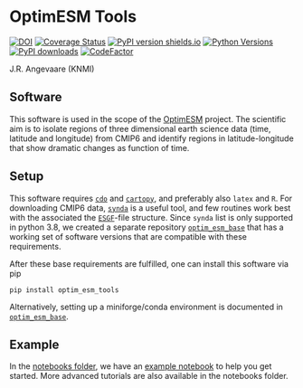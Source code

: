 # OptimESM Tools
[![DOI](https://zenodo.org/badge/DOI/10.5281/zenodo.15275184.svg)](https://doi.org/10.5281/zenodo.15275184)
[![Coverage Status](https://coveralls.io/repos/github/JoranAngevaare/optim_esm_tools/badge.svg)](https://coveralls.io/github/JoranAngevaare/optim_esm_tools)
[![PyPI version shields.io](https://img.shields.io/pypi/v/optim-esm-tools.svg)](https://pypi.python.org/pypi/optim-esm-tools/)
[![Python Versions](https://img.shields.io/pypi/pyversions/optim-esm-tools.svg)](https://pypi.python.org/pypi/optim-esm-tools)
[![PyPI downloads](https://img.shields.io/pypi/dm/optim-esm-tools.svg)](https://pypistats.org/packages/optim-esm-tools)
[![CodeFactor](https://www.codefactor.io/repository/github/joranangevaare/optim_esm_tools/badge)](https://www.codefactor.io/repository/github/joranangevaare/optim_esm_tools)


J.R. Angevaare (KNMI)

## Software
This software is used in the scope of the [OptimESM](https://cordis.europa.eu/project/id/101081193) project.
The scientific aim is to isolate regions of three dimensional earth science data (time, latitude and longitude) from CMIP6 and identify regions in latitude-longitude that show dramatic changes as function of time.

## Setup
This software requires [`cdo`](https://code.mpimet.mpg.de/projects/cdo) and [`cartopy`](https://github.com/SciTools/cartopy), and preferably also `latex` and `R`.
For downloading CMIP6 data, [`synda`](https://espri-mod.github.io/synda/index.html#) is a useful tool, and few routines work best with the associated the [`ESGF`](https://pcmdi.llnl.gov/)-file structure.
Since `synda` list is only supported in python 3.8, we created a separate repository [`optim_esm_base`](https://github.com/JoranAngevaare/optim_esm_base) that has a working set of  software versions that are compatible with these requirements.

After these base requirements are fulfilled, one can install this software via pip
```
pip install optim_esm_tools
```

Alternatively, setting up a miniforge/conda environment is documented in [`optim_esm_base`](https://github.com/JoranAngevaare/optim_esm_base).

## Example
In the [notebooks folder](https://github.com/JoranAngevaare/optim_esm_tools/tree/master/notebooks), we have an [example notebook](https://github.com/JoranAngevaare/optim_esm_tools/blob/master/notebooks/example.ipynb) to help you get started.
More advanced tutorials are also available in the notebooks folder.

